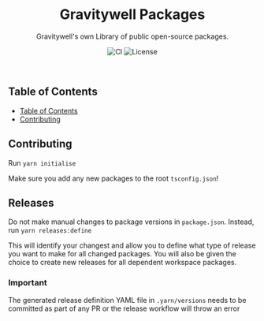<h1 align="center">Gravitywell Packages</h1>
<p align="center">Gravitywell's own Library of public open-source packages.</p>
<p align="center">
  <img src="https://img.shields.io/github/workflow/status/GravitywellUK/packages/CI/master" alt="CI" />
  <img src="https://img.shields.io/github/license/gravitywelluk/packages" alt="License" />
</p>
<br />

## Table of Contents
- [Table of Contents](#table-of-contents)
- [Contributing](#contributing)

## Contributing

Run `yarn initialise`

Make sure you add any new packages to the root `tsconfig.json`!

## Releases

Do not make manual changes to package versions in `package.json`. Instead, run `yarn releases:define`

This will identify your changest and allow you to define what type of release you want to make for all changed packages. You will also be given the choice to create new releases for all dependent workspace packages.

### Important
The generated release definition YAML file in `.yarn/versions` needs to be committed as part of any PR or the release workflow will throw an error
